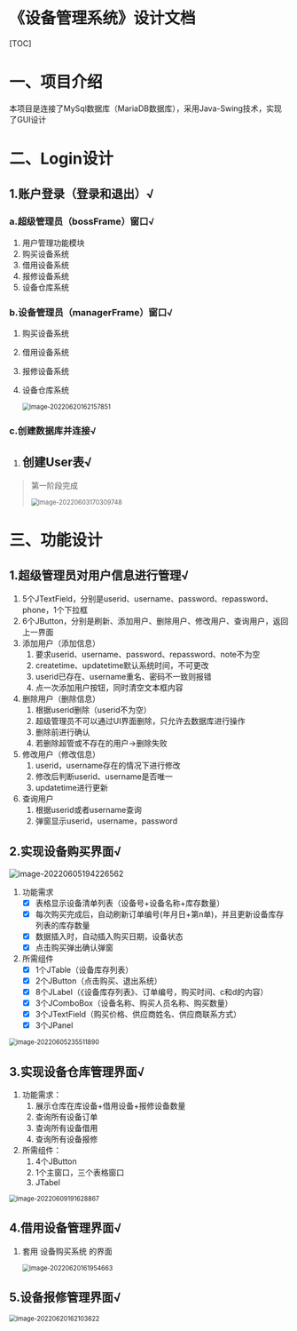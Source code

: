 # 《设备管理系统》设计文档

[TOC]

# 一、项目介绍

本项目是连接了MySql数据库（MariaDB数据库），采用Java-Swing技术，实现了GUI设计

# 二、Login设计

## 1.账户登录（登录和退出）√

### a.超级管理员（bossFrame）窗口√

1. 用户管理功能模块
2. 购买设备系统
3. 借用设备系统
4. 报修设备系统
5. 设备仓库系统

### b.设备管理员（managerFrame）窗口√

1. 购买设备系统

2. 借用设备系统

3. 报修设备系统

4. 设备仓库系统

   <img src="C:\Users\asus\AppData\Roaming\Typora\typora-user-images\image-20220620162157851.png" alt="image-20220620162157851" style="zoom:80%;" />

### c.创建数据库并连接√

1. ## 创建User表√

> 第一阶段完成
>
> <img src="C:\Users\asus\AppData\Roaming\Typora\typora-user-images\image-20220603170309748.png" alt="image-20220603170309748" style="zoom: 80%;" />

# 三、功能设计

## 1.超级管理员对用户信息进行管理√

1. 5个JTextField，分别是userid、username、password、repassword、phone，1个下拉框
2. 6个JButton，分别是刷新、添加用户、删除用户、修改用户、查询用户，返回上一界面
3. 添加用户（添加信息）
   1. 要求userid、username、password、repassword、note不为空
   1. createtime、updatetime默认系统时间，不可更改
   1. userid已存在、username重名、密码不一致则报错
   1. 点一次添加用户按钮，同时清空文本框内容
4. 删除用户（删除信息）
   1. 根据userid删除（userid不为空）
   2. 超级管理员不可以通过UI界面删除，只允许去数据库进行操作
   3. 删除前进行确认
   4. 若删除超管或不存在的用户->删除失败
5. 修改用户（修改信息）
   1. userid，username存在的情况下进行修改
   2. 修改后判断userid、username是否唯一
   3. updatetime进行更新
6. 查询用户
   1. 根据userid或者username查询
   2. 弹窗显示userid，username，password

## 2.实现设备购买界面√

![image-20220605194226562](C:\Users\asus\AppData\Roaming\Typora\typora-user-images\image-20220605194226562.png)

1. 功能需求
   - [x] 表格显示设备清单列表（设备号+设备名称+库存数量）
   - [x] 每次购买完成后，自动刷新订单编号(年月日+第n单)，并且更新设备库存列表的库存数量
   - [x] 数据插入时，自动插入购买日期，设备状态
   - [x] 点击购买弹出确认弹窗
2. 所需组件
   - [x] 1个JTable（设备库存列表）
   - [x] 2个JButton（点击购买、退出系统）
   - [x] 8个JLabel（《设备库存列表》、订单编号，购买时间、c和d的内容）
   - [x] 3个JComboBox（设备名称、购买人员名称、购买数量）
   - [x] 3个JTextField（购买价格、供应商姓名、供应商联系方式）
   - [x] 3个JPanel

<img src="C:\Users\asus\AppData\Roaming\Typora\typora-user-images\image-20220605235511890.png" alt="image-20220605235511890" style="zoom:80%;" />

## 3.实现设备仓库管理界面√

1. 功能需求：
   1. 展示仓库在库设备+借用设备+报修设备数量
   2. 查询所有设备订单
   3. 查询所有设备借用
   4. 查询所有设备报修
2. 所需组件：
   1. 4个JButton
   2. 1个主窗口，三个表格窗口
   3. JTabel

<img src="C:\Users\asus\AppData\Roaming\Typora\typora-user-images\image-20220609191628867.png" alt="image-20220609191628867" style="zoom:80%;" />

## 4.借用设备管理界面√

1. 套用 设备购买系统 的界面

   <img src="C:\Users\asus\AppData\Roaming\Typora\typora-user-images\image-20220620161954663.png" alt="image-20220620161954663" style="zoom:80%;" />

## 5.设备报修管理界面√

<img src="C:\Users\asus\AppData\Roaming\Typora\typora-user-images\image-20220620162103622.png" alt="image-20220620162103622" style="zoom:80%;" />







